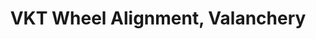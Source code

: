 ---
title: "VKT Wheel Alignment, Valanchery"
url: /valanchery/vkt-wheel-alignment-valanchery/
shop: car repair
---